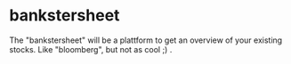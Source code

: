 # bankstersheet
The "bankstersheet" will be a plattform to get an overview of your existing stocks. Like "bloomberg", but not as cool ;) .
